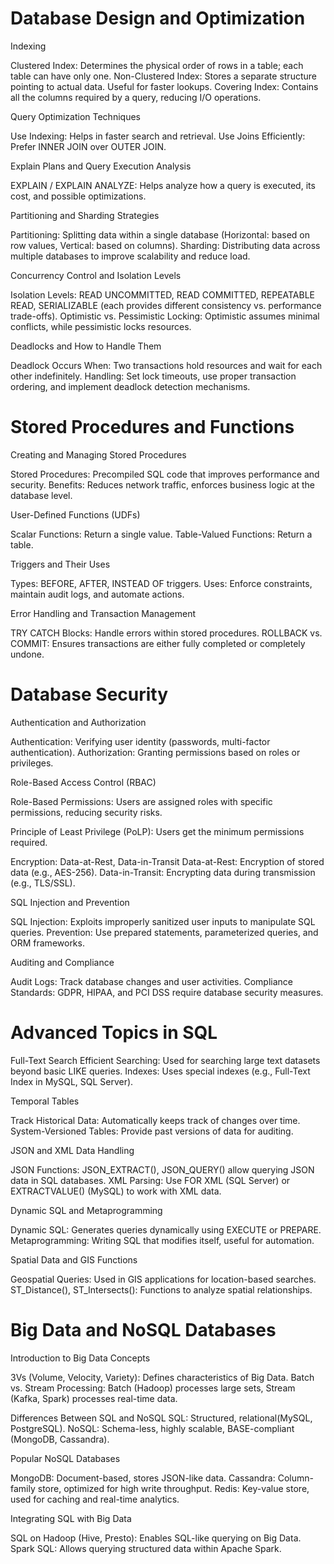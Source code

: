 # Database Design and Optimization
Indexing

Clustered Index: Determines the physical order of rows in a table; each table can have only one.
Non-Clustered Index: Stores a separate structure pointing to actual data. Useful for faster lookups.
Covering Index: Contains all the columns required by a query, reducing I/O operations.

Query Optimization Techniques

Use Indexing: Helps in faster search and retrieval.
Use Joins Efficiently: Prefer INNER JOIN over OUTER JOIN.

Explain Plans and Query Execution Analysis

EXPLAIN / EXPLAIN ANALYZE: Helps analyze how a query is executed, its cost, and possible optimizations.

Partitioning and Sharding Strategies

Partitioning: Splitting data within a single database (Horizontal: based on row values, Vertical: based on columns).
Sharding: Distributing data across multiple databases to improve scalability and reduce load.

Concurrency Control and Isolation Levels

Isolation Levels: READ UNCOMMITTED, READ COMMITTED, REPEATABLE READ, SERIALIZABLE (each provides different consistency vs. performance trade-offs).
Optimistic vs. Pessimistic Locking: Optimistic assumes minimal conflicts, while pessimistic locks resources.

Deadlocks and How to Handle Them

Deadlock Occurs When: Two transactions hold resources and wait for each other indefinitely.
Handling: Set lock timeouts, use proper transaction ordering, and implement deadlock detection mechanisms.

# Stored Procedures and Functions

Creating and Managing Stored Procedures

Stored Procedures: Precompiled SQL code that improves performance and security.
Benefits: Reduces network traffic, enforces business logic at the database level.

User-Defined Functions (UDFs)

Scalar Functions: Return a single value.
Table-Valued Functions: Return a table.

Triggers and Their Uses

Types: BEFORE, AFTER, INSTEAD OF triggers.
Uses: Enforce constraints, maintain audit logs, and automate actions.

Error Handling and Transaction Management

TRY CATCH Blocks: Handle errors within stored procedures.
ROLLBACK vs. COMMIT: Ensures transactions are either fully completed or completely undone.

# Database Security

Authentication and Authorization

Authentication: Verifying user identity (passwords, multi-factor authentication).
Authorization: Granting permissions based on roles or privileges.

Role-Based Access Control (RBAC)

Role-Based Permissions: Users are assigned roles with specific permissions, reducing security risks.

Principle of Least Privilege (PoLP): Users get the minimum permissions required.

Encryption: Data-at-Rest, Data-in-Transit
Data-at-Rest: Encryption of stored data (e.g., AES-256).
Data-in-Transit: Encrypting data during transmission (e.g., TLS/SSL).

SQL Injection and Prevention

SQL Injection: Exploits improperly sanitized user inputs to manipulate SQL queries.
Prevention: Use prepared statements, parameterized queries, and ORM frameworks.

Auditing and Compliance

Audit Logs: Track database changes and user activities.
Compliance Standards: GDPR, HIPAA, and PCI DSS require database security measures.

# Advanced Topics in SQL
Full-Text Search
Efficient Searching: Used for searching large text datasets beyond basic LIKE queries.
Indexes: Uses special indexes (e.g., Full-Text Index in MySQL, SQL Server).

Temporal Tables

Track Historical Data: Automatically keeps track of changes over time.
System-Versioned Tables: Provide past versions of data for auditing.

JSON and XML Data Handling

JSON Functions: JSON_EXTRACT(), JSON_QUERY() allow querying JSON data in SQL databases.
XML Parsing: Use FOR XML (SQL Server) or EXTRACTVALUE() (MySQL) to work with XML data.

Dynamic SQL and Metaprogramming

Dynamic SQL: Generates queries dynamically using EXECUTE or PREPARE.
Metaprogramming: Writing SQL that modifies itself, useful for automation.

Spatial Data and GIS Functions

Geospatial Queries: Used in GIS applications for location-based searches.
ST_Distance(), ST_Intersects(): Functions to analyze spatial relationships.

# Big Data and NoSQL Databases

Introduction to Big Data Concepts

3Vs (Volume, Velocity, Variety): Defines characteristics of Big Data.
Batch vs. Stream Processing: Batch (Hadoop) processes large sets, Stream (Kafka, Spark) processes real-time data.

Differences Between SQL and NoSQL
SQL: Structured, relational(MySQL, PostgreSQL).
NoSQL: Schema-less, highly scalable, BASE-compliant (MongoDB, Cassandra).

Popular NoSQL Databases

MongoDB: Document-based, stores JSON-like data.
Cassandra: Column-family store, optimized for high write throughput.
Redis: Key-value store, used for caching and real-time analytics.

Integrating SQL with Big Data

SQL on Hadoop (Hive, Presto): Enables SQL-like querying on Big Data.
Spark SQL: Allows querying structured data within Apache Spark.

